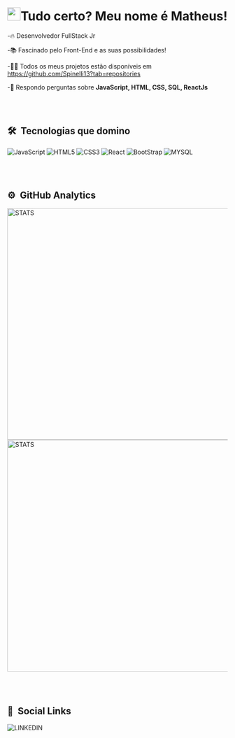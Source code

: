 <h1 align="center"><img src="https://raw.githubusercontent.com/kaueMarques/kaueMarques/master/hi.gif" height="30"width="30px">Tudo certo? Meu nome é Matheus!</h1>

-🔥 Desenvolvedor FullStack Jr

-📚 Fascinado pelo Front-End e as suas possibilidades!

-👨‍💻 Todos os meus projetos estão disponíveis em https://github.com/Spinelli13?tab=repositories

-💭 Respondo perguntas sobre **JavaScript, HTML, CSS, SQL, ReactJs**

<br><br>

## 🛠 &nbsp;Tecnologias que domino

<img align="center" alt="JavaScript" src="https://img.shields.io/badge/JavaScript-F7DF1E?style=for-the-badge&logo=javascript&logoColor=black">

<img align="center" alt="HTML5" src="https://img.shields.io/badge/HTML5-E34F26?style=for-the-badge&logo=html5&logoColor=white">

<img align="center" alt="CSS3" src="https://img.shields.io/badge/CSS3-1572B6?style=for-the-badge&logo=css3&logoColor=white">

<img align="center" alt="React" src="https://img.shields.io/badge/React-20232A?style=for-the-badge&logo=react&logoColor=61DAFB">

<img align="center" alt="BootStrap" src="https://img.shields.io/badge/Bootstrap-563D7C?style=for-the-badge&logo=bootstrap&logoColor=white">

<img align="center" alt="MYSQL" src="https://img.shields.io/badge/MySQL-00000F?style=for-the-badge&logo=mysql&logoColor=white">

<br><br>

## ⚙ &nbsp;GitHub Analytics

<img align="center" alt="STATS" width="530rem" src="https://github-readme-stats.vercel.app/api?username=Spinelli13&show_icons=true&theme=radical">

<img align="center" alt="STATS" width="530rem" src="https://github-readme-stats.vercel.app/api/top-langs/?username=Spinelli13&layout=compact&theme=radical"> 

<br><br>

## 🔗 &nbsp;Social Links

<img align="center" alt="LINKEDIN" src="https://img.shields.io/badge/LinkedIn-0077B5?style=for-the-badge&logo=linkedin&logoColor=white">


